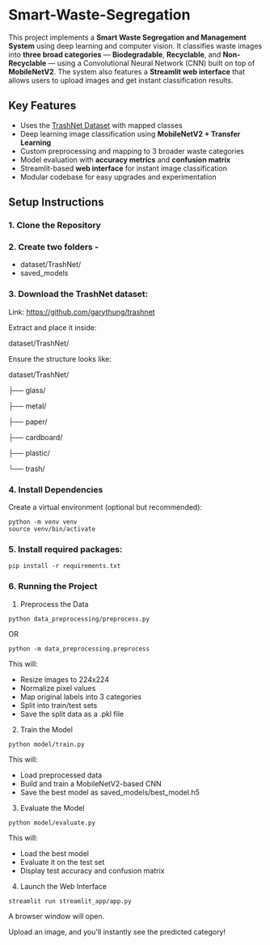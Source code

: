 ﻿# Smart-Waste-Segregation

This project implements a **Smart Waste Segregation and Management System** using deep learning and computer vision. It classifies waste images into **three broad categories** — **Biodegradable**, **Recyclable**, and **Non-Recyclable** — using a Convolutional Neural Network (CNN) built on top of **MobileNetV2**. The system also features a **Streamlit web interface** that allows users to upload images and get instant classification results.

## Key Features

- Uses the [TrashNet Dataset](https://github.com/garythung/trashnet) with mapped classes
- Deep learning image classification using **MobileNetV2 + Transfer Learning**
- Custom preprocessing and mapping to 3 broader waste categories
- Model evaluation with **accuracy metrics** and **confusion matrix**
- Streamlit-based **web interface** for instant image classification
- Modular codebase for easy upgrades and experimentation

## Setup Instructions

### 1. Clone the Repository

### 2. Create two folders - 
- dataset/TrashNet/
- saved_models

### 3. Download the TrashNet dataset:

Link: https://github.com/garythung/trashnet

Extract and place it inside:

dataset/TrashNet/

Ensure the structure looks like:

dataset/TrashNet/

├── glass/

├── metal/

├── paper/

├── cardboard/

├── plastic/

└── trash/

### 4. Install Dependencies

Create a virtual environment (optional but recommended):

```
python -m venv venv
source venv/bin/activate
```

### 5. Install required packages:

```
pip install -r requirements.txt
```

### 6. Running the Project

1. Preprocess the Data

```
python data_preprocessing/preprocess.py
```

OR

```
python -m data_preprocessing.preprocess
```

This will:

- Resize images to 224x224
- Normalize pixel values
- Map original labels into 3 categories
- Split into train/test sets
- Save the split data as a .pkl file

2. Train the Model

```
python model/train.py
```

This will:

- Load preprocessed data
- Build and train a MobileNetV2-based CNN
- Save the best model as saved_models/best_model.h5

3. Evaluate the Model

```
python model/evaluate.py
```

This will:

- Load the best model
- Evaluate it on the test set
- Display test accuracy and confusion matrix

4. Launch the Web Interface

```
streamlit run streamlit_app/app.py
```

A browser window will open.

Upload an image, and you'll instantly see the predicted category!

